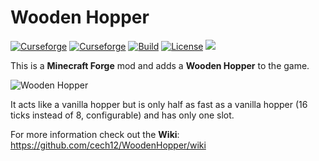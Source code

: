 # Wooden Hopper 

[![Curseforge](http://cf.way2muchnoise.eu/full_wooden-hopper_downloads.svg)](https://www.curseforge.com/minecraft/mc-mods/wooden-hopper)
[![Curseforge](http://cf.way2muchnoise.eu/versions/For%20MC_wooden-hopper_all.svg)](https://www.curseforge.com/minecraft/mc-mods/wooden-hopper/files)
[![Build](https://github.com/cech12/WoodenHopper/actions/workflows/build.yml/badge.svg)](https://github.com/cech12/WoodenHopper/actions/workflows/build-1-16.yml)
[![License](https://img.shields.io/github/license/cech12/WoodenHopper)](http://opensource.org/licenses/MIT)
[![](https://img.shields.io/discord/752506676719910963.svg?style=flat&color=informational&logo=discord&label=Discord)](https://discord.gg/gRUFH5t)

This is a **Minecraft Forge** mod and adds a **Wooden Hopper** to the game.

![Wooden Hopper](https://raw.githubusercontent.com/cech12/WoodenHopper/master/material/hopper.png)

It acts like a vanilla hopper but is only half as fast as a vanilla hopper (16 ticks instead of 8, configurable) and has only one slot.

For more information check out the **Wiki**: https://github.com/cech12/WoodenHopper/wiki
